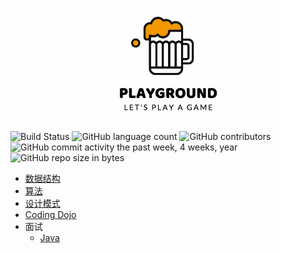 <p align="center">
    <img height="180px" src="logo.png" />
</p>

![Build Status](https://travis-ci.org/pojozhang/playground.svg?branch=master) ![GitHub language count](https://img.shields.io/github/languages/count/pojozhang/playground.svg) ![GitHub contributors](https://img.shields.io/github/contributors/pojozhang/playground.svg) ![GitHub commit activity the past week, 4 weeks, year](https://img.shields.io/github/commit-activity/w/pojozhang/playground.svg) ![GitHub repo size in bytes](https://img.shields.io/github/repo-size/pojozhang/playground.svg)

- [数据结构](problems/structure/README.md)
- [算法](problems/algorithm/README.md)
- [设计模式](problems/design-pattern/README.md)
- [Coding Dojo](problems/dojo/README.md)
- 面试
    - [Java](problems/interview/java)

